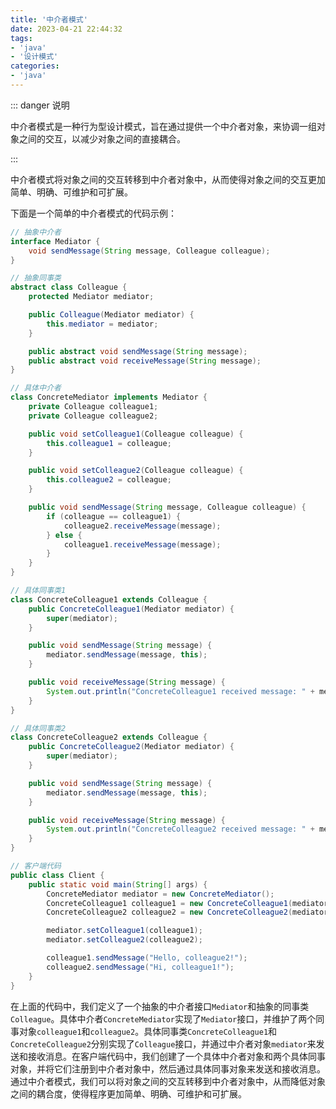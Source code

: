 ```yaml
---
title: '中介者模式'
date: 2023-04-21 22:44:32
tags:
- 'java'
- '设计模式'
categories:
- 'java'
---
```


::: danger 说明

中介者模式是一种行为型设计模式，旨在通过提供一个中介者对象，来协调一组对象之间的交互，以减少对象之间的直接耦合。

:::

<!-- more -->
中介者模式将对象之间的交互转移到中介者对象中，从而使得对象之间的交互更加简单、明确、可维护和可扩展。

下面是一个简单的中介者模式的代码示例：

```java
// 抽象中介者
interface Mediator {
    void sendMessage(String message, Colleague colleague);
}

// 抽象同事类
abstract class Colleague {
    protected Mediator mediator;

    public Colleague(Mediator mediator) {
        this.mediator = mediator;
    }

    public abstract void sendMessage(String message);
    public abstract void receiveMessage(String message);
}

// 具体中介者
class ConcreteMediator implements Mediator {
    private Colleague colleague1;
    private Colleague colleague2;

    public void setColleague1(Colleague colleague) {
        this.colleague1 = colleague;
    }

    public void setColleague2(Colleague colleague) {
        this.colleague2 = colleague;
    }

    public void sendMessage(String message, Colleague colleague) {
        if (colleague == colleague1) {
            colleague2.receiveMessage(message);
        } else {
            colleague1.receiveMessage(message);
        }
    }
}

// 具体同事类1
class ConcreteColleague1 extends Colleague {
    public ConcreteColleague1(Mediator mediator) {
        super(mediator);
    }

    public void sendMessage(String message) {
        mediator.sendMessage(message, this);
    }

    public void receiveMessage(String message) {
        System.out.println("ConcreteColleague1 received message: " + message);
    }
}

// 具体同事类2
class ConcreteColleague2 extends Colleague {
    public ConcreteColleague2(Mediator mediator) {
        super(mediator);
    }

    public void sendMessage(String message) {
        mediator.sendMessage(message, this);
    }

    public void receiveMessage(String message) {
        System.out.println("ConcreteColleague2 received message: " + message);
    }
}

// 客户端代码
public class Client {
    public static void main(String[] args) {
        ConcreteMediator mediator = new ConcreteMediator();
        ConcreteColleague1 colleague1 = new ConcreteColleague1(mediator);
        ConcreteColleague2 colleague2 = new ConcreteColleague2(mediator);

        mediator.setColleague1(colleague1);
        mediator.setColleague2(colleague2);

        colleague1.sendMessage("Hello, colleague2!");
        colleague2.sendMessage("Hi, colleague1!");
    }
}
```

在上面的代码中，我们定义了一个抽象的中介者接口`Mediator`和抽象的同事类`Colleague`。具体中介者`ConcreteMediator`实现了`Mediator`接口，并维护了两个同事对象`colleague1`和`colleague2`。具体同事类`ConcreteColleague1`和`ConcreteColleague2`分别实现了`Colleague`接口，并通过中介者对象`mediator`来发送和接收消息。在客户端代码中，我们创建了一个具体中介者对象和两个具体同事对象，并将它们注册到中介者对象中，然后通过具体同事对象来发送和接收消息。通过中介者模式，我们可以将对象之间的交互转移到中介者对象中，从而降低对象之间的耦合度，使得程序更加简单、明确、可维护和可扩展。